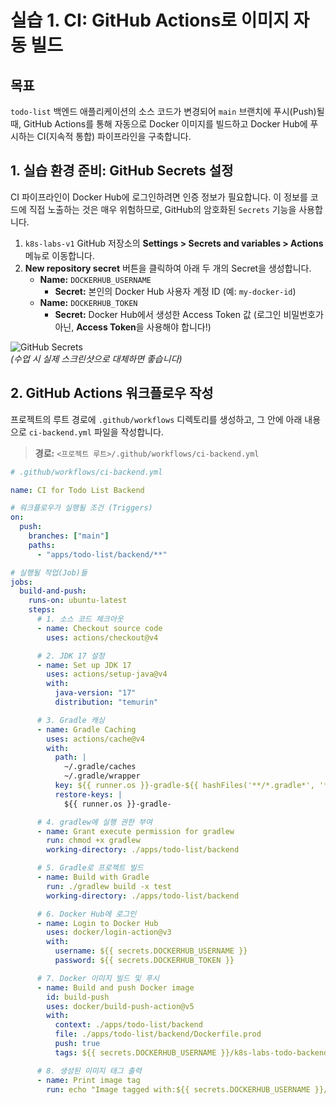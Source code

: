 # 실습 1. CI: GitHub Actions로 이미지 자동 빌드

## 목표

`todo-list` 백엔드 애플리케이션의 소스 코드가 변경되어 `main` 브랜치에 푸시(Push)될 때, GitHub Actions를 통해 자동으로 Docker 이미지를 빌드하고 Docker Hub에 푸시하는 CI(지속적 통합) 파이프라인을 구축합니다.

## 1. 실습 환경 준비: GitHub Secrets 설정

CI 파이프라인이 Docker Hub에 로그인하려면 인증 정보가 필요합니다. 이 정보를 코드에 직접 노출하는 것은 매우 위험하므로, GitHub의 암호화된 `Secrets` 기능을 사용합니다.

1.  `k8s-labs-v1` GitHub 저장소의 **Settings > Secrets and variables > Actions** 메뉴로 이동합니다.
2.  **New repository secret** 버튼을 클릭하여 아래 두 개의 Secret을 생성합니다.
    * **Name:** `DOCKERHUB_USERNAME`
        * **Secret:** 본인의 Docker Hub 사용자 계정 ID (예: `my-docker-id`)
    * **Name:** `DOCKERHUB_TOKEN`
        * **Secret:** Docker Hub에서 생성한 Access Token 값 (로그인 비밀번호가 아닌, **Access Token**을 사용해야 합니다!)

![GitHub Secrets](https://i.imgur.com/your-image-placeholder.png)  
*(수업 시 실제 스크린샷으로 대체하면 좋습니다)*

## 2. GitHub Actions 워크플로우 작성

프로젝트의 루트 경로에 `.github/workflows` 디렉토리를 생성하고, 그 안에 아래 내용으로 `ci-backend.yml` 파일을 작성합니다.

> **경로:** `<프로젝트 루트>/.github/workflows/ci-backend.yml`

```yaml
# .github/workflows/ci-backend.yml

name: CI for Todo List Backend

# 워크플로우가 실행될 조건 (Triggers)
on:
  push:
    branches: ["main"]
    paths:
      - "apps/todo-list/backend/**"

# 실행될 작업(Job)들
jobs:
  build-and-push:
    runs-on: ubuntu-latest
    steps:
      # 1. 소스 코드 체크아웃
      - name: Checkout source code
        uses: actions/checkout@v4

      # 2. JDK 17 설정
      - name: Set up JDK 17
        uses: actions/setup-java@v4
        with:
          java-version: "17"
          distribution: "temurin"

      # 3. Gradle 캐싱
      - name: Gradle Caching
        uses: actions/cache@v4
        with:
          path: |
            ~/.gradle/caches
            ~/.gradle/wrapper
          key: ${{ runner.os }}-gradle-${{ hashFiles('**/*.gradle*', '**/gradle-wrapper.properties') }}
          restore-keys: |
            ${{ runner.os }}-gradle-

      # 4. gradlew에 실행 권한 부여
      - name: Grant execute permission for gradlew
        run: chmod +x gradlew
        working-directory: ./apps/todo-list/backend

      # 5. Gradle로 프로젝트 빌드
      - name: Build with Gradle
        run: ./gradlew build -x test
        working-directory: ./apps/todo-list/backend

      # 6. Docker Hub에 로그인
      - name: Login to Docker Hub
        uses: docker/login-action@v3
        with:
          username: ${{ secrets.DOCKERHUB_USERNAME }}
          password: ${{ secrets.DOCKERHUB_TOKEN }}

      # 7. Docker 이미지 빌드 및 푸시
      - name: Build and push Docker image
        id: build-push
        uses: docker/build-push-action@v5
        with:
          context: ./apps/todo-list/backend
          file: ./apps/todo-list/backend/Dockerfile.prod
          push: true
          tags: ${{ secrets.DOCKERHUB_USERNAME }}/k8s-labs-todo-backend:${{ github.sha }}

      # 8. 생성된 이미지 태그 출력
      - name: Print image tag
        run: echo "Image tagged with:${{ secrets.DOCKERHUB_USERNAME }}/k8s-labs-todo-backend:${{ github.sha }}"
